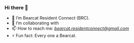 ### Hi there 👋


- 🔭 I’m Bearcat Resident Connect (BRC).
- 👯 I’m collaborating with 
- 📫 How to reach me: *bearcat.residentconnect@gmail.com*
- ⚡ Fun fact: Every one a Bearcat.


